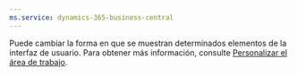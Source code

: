 ```yaml
---
ms.service: dynamics-365-business-central
---
```

Puede cambiar la forma en que se muestran determinados elementos de la interfaz de usuario. Para obtener más información, consulte [Personalizar el área de trabajo](../ui-personalization-user.md).
